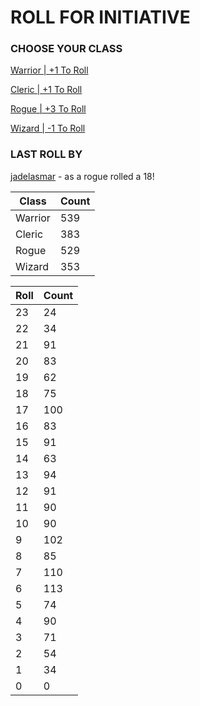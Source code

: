 # ROLL FOR INITIATIVE
### CHOOSE YOUR CLASS

[Warrior | +1 To Roll](https://github.com/benjaminsampica/benjaminsampica/issues/new?title=roll%7Cwarrior&body=Just+click+%27Submit+new+issue%27.)

[Cleric | +1 To Roll](https://github.com/benjaminsampica/benjaminsampica/issues/new?title=roll%7Ccleric&body=Just+click+%27Submit+new+issue%27.)

[Rogue | +3 To Roll](https://github.com/benjaminsampica/benjaminsampica/issues/new?title=roll%7Crogue&body=Just+click+%27Submit+new+issue%27.)

[Wizard | -1 To Roll](https://github.com/benjaminsampica/benjaminsampica/issues/new?title=roll%7Cwizard&body=Just+click+%27Submit+new+issue%27.)
### LAST ROLL BY
[jadelasmar](https://www.github.com/jadelasmar) - as a rogue rolled a 18!

|Class|Count|
|-|-|
|Warrior|539|
|Cleric|383|
|Rogue|529|
|Wizard|353|

|Roll|Count|
|-|-|
|23|24
|22|34
|21|91
|20|83
|19|62
|18|75
|17|100
|16|83
|15|91
|14|63
|13|94
|12|91
|11|90
|10|90
|9|102
|8|85
|7|110
|6|113
|5|74
|4|90
|3|71
|2|54
|1|34
|0|0
